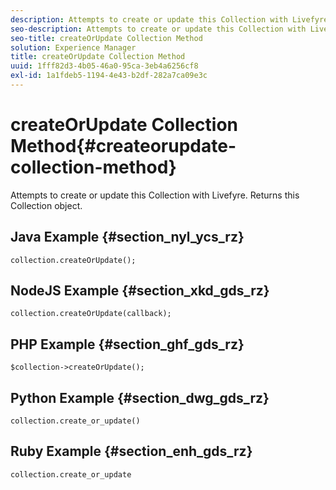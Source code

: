 ```yaml
---
description: Attempts to create or update this Collection with Livefyre. Returns this Collection object.
seo-description: Attempts to create or update this Collection with Livefyre. Returns this Collection object.
seo-title: createOrUpdate Collection Method
solution: Experience Manager
title: createOrUpdate Collection Method
uuid: 1fff82d3-4b05-46a0-95ca-3eb4a6256cf8
exl-id: 1a1fdeb5-1194-4e43-b2df-282a7ca09e3c
---
```

# createOrUpdate Collection Method{#createorupdate-collection-method}

Attempts to create or update this Collection with Livefyre. Returns this Collection object.

## Java Example {#section_nyl_ycs_rz}

```
collection.createOrUpdate(); 

```

## NodeJS Example {#section_xkd_gds_rz}

```
collection.createOrUpdate(callback); 

```

## PHP Example {#section_ghf_gds_rz}

```
$collection->createOrUpdate();
```

## Python Example {#section_dwg_gds_rz}

```
collection.create_or_update() 

```

## Ruby Example {#section_enh_gds_rz}

```
collection.create_or_update 

```
